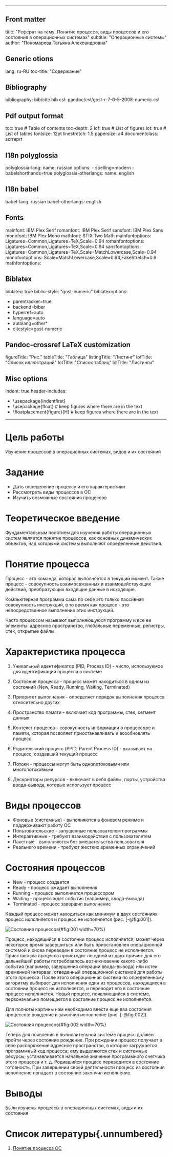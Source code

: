 
---
## Front matter
title: "Реферат на тему: Понятие процесса, виды процессов и его состояния в операционных системах"
subtitle: "Операционные системы"
author: "Пономарева Татьяна Александровна"

## Generic otions
lang: ru-RU
toc-title: "Содержание"

## Bibliography
bibliography: bib/cite.bib
csl: pandoc/csl/gost-r-7-0-5-2008-numeric.csl

## Pdf output format
toc: true # Table of contents
toc-depth: 2
lof: true # List of figures
lot: true # List of tables
fontsize: 12pt
linestretch: 1.5
papersize: a4
documentclass: scrreprt
## I18n polyglossia
polyglossia-lang:
  name: russian
  options:
	- spelling=modern
	- babelshorthands=true
polyglossia-otherlangs:
  name: english
## I18n babel
babel-lang: russian
babel-otherlangs: english
## Fonts
mainfont: IBM Plex Serif
romanfont: IBM Plex Serif
sansfont: IBM Plex Sans
monofont: IBM Plex Mono
mathfont: STIX Two Math
mainfontoptions: Ligatures=Common,Ligatures=TeX,Scale=0.94
romanfontoptions: Ligatures=Common,Ligatures=TeX,Scale=0.94
sansfontoptions: Ligatures=Common,Ligatures=TeX,Scale=MatchLowercase,Scale=0.94
monofontoptions: Scale=MatchLowercase,Scale=0.94,FakeStretch=0.9
mathfontoptions:
## Biblatex
biblatex: true
biblio-style: "gost-numeric"
biblatexoptions:
  - parentracker=true
  - backend=biber
  - hyperref=auto
  - language=auto
  - autolang=other*
  - citestyle=gost-numeric
## Pandoc-crossref LaTeX customization
figureTitle: "Рис."
tableTitle: "Таблица"
listingTitle: "Листинг"
lofTitle: "Список иллюстраций"
lotTitle: "Список таблиц"
lolTitle: "Листинги"
## Misc options
indent: true
header-includes:
  - \usepackage{indentfirst}
  - \usepackage{float} # keep figures where there are in the text
  - \floatplacement{figure}{H} # keep figures where there are in the text
---

# Цель работы

Изучение процессов в операционных системах, видов и их состояний

# Задание

- Дать определение процессу и его характеристики
- Рассмотреть виды процессов в ОС
- Изучить возможные состояния процессов

# Теоретическое введение

Фундаментальным понятием для изучения работы операционных систем является понятие процессов, как основных динамических объектов, над которыми системы выполняют определенные действия.

# Понятие процесса

Процесс - это команда, которая выполняется в текущий момент. Также процесс - совокупность взаимосвязанных и взаимодействующих действий, преобразующих входящие данные в исходящие. 

Компьютерная программа сама по себе это только пассивная совокупность инструкций, в то время как процесс - это непосредственное выполнение этих инструкций.

Часто процессом называют выполняющуюся программу и все ее элементы: адресное пространство, глобальные переменные, регистры, стек, открытые файлы.

# Характеристика процесса

1. Уникальный идентификатор (PID, Process ID) - число, используемое для идентификации процесса в системе

2. Состояние процесса - процесс может находиться в одном из состояний (New, Ready, Running, Waiting, Terminated) 

3. Приоритет выполнения - определяет порядок выполнения процесса относительно других

4. Пространство памяти - включает код программы, стек, сегмент данных

5. Контекст процесса - совокупность информации о процессоре и памяти, которая позволяет приостанавливать и возобновлять процесс.

6. Родительский процесс (PPID, Parent Process ID) - указывает на процесс, создавший текущий процесс

7. Потоки - процессы могут быть однопотоковыми или многопотоковыми

8. Дескрипторы ресурсов - включает в себя файлы, порты, устройства ввода-вывода, которые использует процесс

# Виды процессов

* Фоновые (системные) - выполняются в фоновом режиме и поддерживают работу ОС
* Пользовательские - запущенные пользователем программы
* Интерактивные - требуют взаимодействия с пользователетем
* Пакетные - выполняются без вмешательства пользователя
* Реального времени - требуют жестких временных ограничений

# Состояния процессов

* New - процесс создается
* Ready - процесс ожидает выполнения
* Running - процесс выполняется процессором
* Waiting - процесс ждет события (например, ввода-вывода)
* Terminated - процесс завершил выполнение

Каждый процесс может находиться как минимум в двух состояниях: процесс исполняется и процесс не исполняется (рис. [-@fig:001]).

![Состояния процессов](image/doklad2.jpg){#fig:001 width=70%}

Процесс, находящийся в состоянии процесс исполняется, может через некоторое время завершиться или быть приостановлен операционной системой и снова переведен в состояние процесс не исполняется. Приостановка процесса происходит по одной из двух причин: для его дальнейшей работы потребовалось возникновение какого-либо события (например, завершения операции ввода-вывода) или истек временной интервал, отведенный операционной системой для работы этого процесса. После этого операционная система по определенному алгоритму выбирает для исполнения один из процессов, находящихся в состоянии процесс не исполняется, и переводит его в состояние процесс исполняется. Новый процесс, появляющийся в системе, первоначально помещается в состояние процесс не исполняется.

Для полноты картины нам необходимо ввести еще два состояния процессов: рождение и закончил исполнение (рис. [-@fig:002]).

![Состояния процессов](image/doklad1.jpg){#fig:002 width=70%}

Теперь для появления в вычислительной системе процесс должен пройти через состояние рождение. При рождении процесс получает в свое распоряжение адресное пространство, в которое загружается программный код процесса; ему выделяются стек и системные ресурсы; устанавливается начальное значение программного счетчика этого процесса и т. д. Родившийся процесс переводится в состояние готовность. При завершении своей деятельности процесс из состояния исполнение попадает в состояние закончил исполнение.

# Выводы

Были изучены процессы в операционных системах, виды и их состояния

# Список литературы{.unnumbered}

1. [Понятие процесса ОС](https://studfile.net/preview/3638405)
